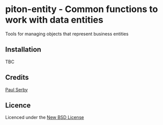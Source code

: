 # piton-entity - Common functions to work with data entities
Tools for managing objects that represent business entities

## Installation

TBC

## Credits
[Paul Serby](https://github.com/PabloSerbo/)

## Licence
Licenced under the [New BSD License](http://opensource.org/licenses/bsd-license.php)

